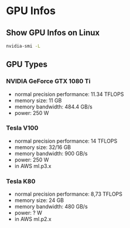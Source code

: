 # GPU Infos

## Show GPU Infos on Linux
```bash
nvidia-smi -L
```

## GPU Types

### NVIDIA GeForce GTX 1080 Ti
-  normal precision performance: 11.34 TFLOPS
-  memory size: 11 GB
-  memory bandwidth: 484.4 GB/s
-  power: 250 W

### Tesla V100
-  normal precision performance: 14 TFLOPS
-  memory size: 32/16 GB
-  memory bandwidth: 900 GB/s
-  power: 250 W
-  in AWS ml.p3.x

### Tesla K80
-  normal precision performance: 8,73 TFLOPS
-  memory size: 24 GB
-  memory bandwidth: 480 GB/s
-  power: ? W
-  in AWS ml.p2.x
